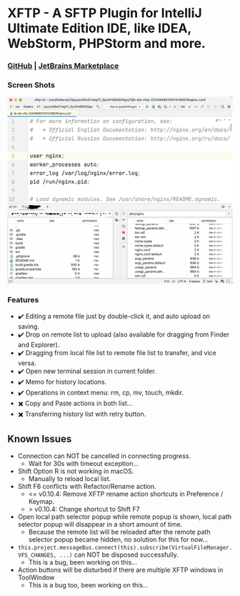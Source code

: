 # XFTP - A SFTP Plugin for IntelliJ Ultimate Edition IDE, like IDEA, WebStorm, PHPStorm and more.

### [GitHub](https://github.com/allape/Java-IDEAPlugin-XFTP) | [JetBrains Marketplace](https://plugins.jetbrains.com/plugin/16590-xftp)

### Screen Shots
![ScreenShot1](examples/screenshot-1.png)

### Features
- ✔️ Editing a remote file just by double-click it, and auto upload on saving.
- ✔️ Drop on remote list to upload (also available for dragging from Finder and Explorer).
- ✔️️ Dragging from local file list to remote file list to transfer, and vice versa.
- ✔️️ Open new terminal session in current folder.
- ✔️️️ Memo for history locations.
- ✔️️️ Operations in context menu: rm, cp, mv, touch, mkdir.
- ✖️ Copy and Paste actions in both list...
- ✖️ Transferring history list with retry button.

## Known Issues
- Connection can NOT be cancelled in connecting progress.
  - Wait for 30s with timeout exception...
- Shift Option R is not working in macOS.
  - Manually to reload local list.
- Shift F6 conflicts with Refactor/Rename action.
  - <= v0.10.4: Remove XFTP rename action shortcuts in Preference / Keymap.
  - \> v0.10.4: Change shortcut to Shift F7
- Open local path selector popup while remote popup is shown, local path selector popup will disappear in a short amount of time.
  - Because the remote list will be reloaded after the remote path selector popup became hidden, no solution for this for now...
- `this.project.messageBus.connect(this).subscribe(VirtualFileManager.VFS_CHANGES, ...)` can NOT be disposed successfully.
  - This is a bug, been working on this...
- Action buttons will be disturbed if there are multiple XFTP windows in ToolWindow
  - This is a bug too, been working on this...
